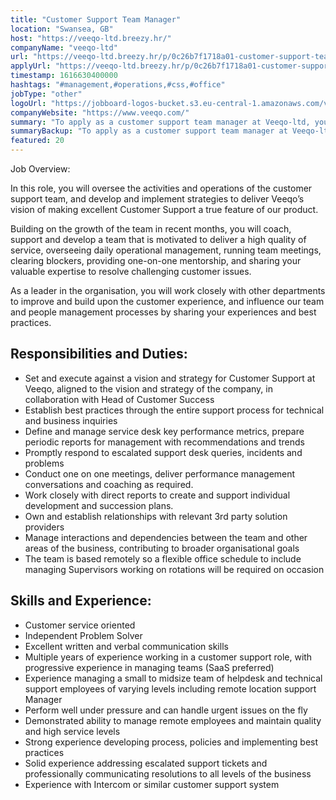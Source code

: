 ```yaml
---
title: "Customer Support Team Manager"
location: "Swansea, GB"
host: "https://veeqo-ltd.breezy.hr/"
companyName: "veeqo-ltd"
url: "https://veeqo-ltd.breezy.hr/p/0c26b7f1718a01-customer-support-team-manager"
applyUrl: "https://veeqo-ltd.breezy.hr/p/0c26b7f1718a01-customer-support-team-manager/apply"
timestamp: 1616630400000
hashtags: "#management,#operations,#css,#office"
jobType: "other"
logoUrl: "https://jobboard-logos-bucket.s3.eu-central-1.amazonaws.com/veeqo-ltd"
companyWebsite: "https://www.veeqo.com/"
summary: "To apply as a customer support team manager at Veeqo-ltd, you preferably need to have multiple years of experience working in a customer support role, with progressive experience in managing teams."
summaryBackup: "To apply as a customer support team manager at Veeqo-ltd, you preferably need to have some knowledge of: #management, #operations, #css."
featured: 20
---
```


Job Overview:

In this role, you will oversee the activities and operations of the customer support team, and develop and implement strategies to deliver Veeqo’s vision of making excellent Customer Support a true feature of our product.

Building on the growth of the team in recent months, you will coach, support and develop a team that is motivated to deliver a high quality of service, overseeing daily operational management, running team meetings, clearing blockers, providing one-on-one mentorship, and sharing your valuable expertise to resolve challenging customer issues.

As a leader in the organisation, you will work closely with other departments to improve and build upon the customer experience, and influence our team and people management processes by sharing your experiences and best practices.

## Responsibilities and Duties:

*   Set and execute against a vision and strategy for Customer Support at Veeqo, aligned to the vision and strategy of the company, in collaboration with Head of Customer Success
*   Establish best practices through the entire support process for technical and business inquiries
*   Define and manage service desk key performance metrics, prepare periodic reports for management with recommendations and trends
*   Promptly respond to escalated support desk queries, incidents and problems
*   Conduct one on one meetings, deliver performance management conversations and coaching as required.
*   Work closely with direct reports to create and support individual development and succession plans.
*   Own and establish relationships with relevant 3rd party solution providers
*   Manage interactions and dependencies between the team and other areas of the business, contributing to broader organisational goals
*   The team is based remotely so a flexible office schedule to include managing Supervisors working on rotations will be required on occasion

## Skills and Experience:

*   Customer service oriented
*   Independent Problem Solver
*   Excellent written and verbal communication skills
*   Multiple years of experience working in a customer support role, with progressive experience in managing teams (SaaS preferred)
*   Experience managing a small to midsize team of helpdesk and technical support employees of varying levels including remote location support Manager
*   Perform well under pressure and can handle urgent issues on the fly
*   Demonstrated ability to manage remote employees and maintain quality and high service levels
*   Strong experience developing process, policies and implementing best practices
*   Solid experience addressing escalated support tickets and professionally communicating resolutions to all levels of the business
*   Experience with Intercom or similar customer support system
